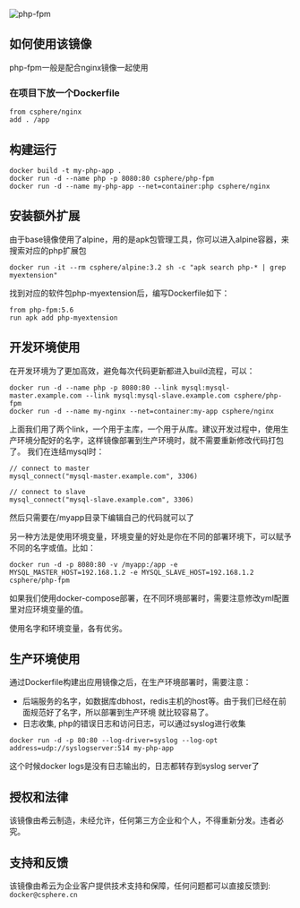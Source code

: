 ![php-fpm](https://csphere.cn/assets/d7b34ab5-5bfe-4909-aba1-17dc23a570fc)

## 如何使用该镜像

php-fpm一般是配合nginx镜像一起使用

### 在项目下放一个Dockerfile
```
from csphere/nginx
add . /app
```

## 构建运行
```
docker build -t my-php-app .
docker run -d --name php -p 8080:80 csphere/php-fpm
docker run -d --name my-php-app --net=container:php csphere/nginx
```

## 安装额外扩展
由于base镜像使用了alpine，用的是apk包管理工具，你可以进入alpine容器，来搜索对应的php扩展包

```
docker run -it --rm csphere/alpine:3.2 sh -c "apk search php-* | grep myextension"
```

找到对应的软件包php-myextension后，编写Dockerfile如下：

```
from php-fpm:5.6
run apk add php-myextension
```

## 开发环境使用
在开发环境为了更加高效，避免每次代码更新都进入build流程，可以：

```
docker run -d --name php -p 8080:80 --link mysql:mysql-master.example.com --link mysql:mysql-slave.example.com csphere/php-fpm
docker run -d --name my-nginx --net=container:my-app csphere/nginx
```

上面我们用了两个link，一个用于主库，一个用于从库。建议开发过程中，使用生产环境分配好的名字，这样镜像部署到生产环境时，就不需要重新修改代码打包了。
我们在连结mysql时：

```
// connect to master
mysql_connect("mysql-master.example.com", 3306)

// connect to slave
mysql_connect("mysql-slave.example.com", 3306)
```
然后只需要在/myapp目录下编辑自己的代码就可以了

另一种方法是使用环境变量，环境变量的好处是你在不同的部署环境下，可以赋予不同的名字或值。比如：

```
docker run -d -p 8080:80 -v /myapp:/app -e MYSQL_MASTER_HOST=192.168.1.2 -e MYSQL_SLAVE_HOST=192.168.1.2 csphere/php-fpm
```
如果我们使用docker-compose部署，在不同环境部署时，需要注意修改yml配置里对应环境变量的值。

使用名字和环境变量，各有优劣。

## 生产环境使用
通过Dockerfile构建出应用镜像之后，在生产环境部署时，需要注意：

- 后端服务的名字，如数据库dbhost，redis主机的host等。由于我们已经在前面规范好了名字，所以部署到生产环境 就比较容易了。
- 日志收集, php的错误日志和访问日志，可以通过syslog进行收集

```
docker run -d -p 80:80 --log-driver=syslog --log-opt address=udp://syslogserver:514 my-php-app
```
这个时候docker logs是没有日志输出的，日志都转存到syslog server了

## 授权和法律

该镜像由希云制造，未经允许，任何第三方企业和个人，不得重新分发。违者必究。

## 支持和反馈

该镜像由希云为企业客户提供技术支持和保障，任何问题都可以直接反馈到: `docker@csphere.cn`


